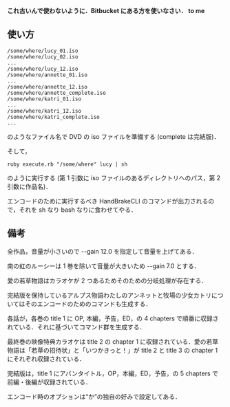 **これ古いんで使わないように．Bitbucket にある方を使いなさい． to me**

## 使い方

```
/some/where/lucy_01.iso
/some/where/lucy_02.iso
...
/some/where/lucy_12.iso
/some/where/annette_01.iso
...
/some/where/annette_12.iso
/some/where/annette_complete.iso
/some/where/katri_01.iso
...
/some/where/katri_12.iso
/some/where/katri_complete.iso
...
```

のようなファイル名で DVD の iso ファイルを準備する (complete は完結版)．

そして，

```
ruby execute.rb "/some/where" lucy | sh
```

のように実行する (第 1 引数に iso ファイルのあるディレクトリへのパス，第 2 引数に作品名)．

エンコードのために実行するべき HandBrakeCLI のコマンドが出力されるので，それを sh なり bash なりに食わせてやる．

## 備考

全作品，音量が小さいので --gain 12.0 を指定して音量を上げてある．

南の虹のルーシーは 1 巻を除いて音量が大きいため --gain 7.0 とする．

愛の若草物語はカラオケが 2 つあるためそのための分岐処理が存在する．

完結版を保持しているアルプス物語わたしのアンネットと牧場の少女カトリについてはそのエンコードのためのコマンドも生成する．

各話が，各巻の title 1 に OP, 本編，予告，ED，の 4 chapters で順番に収録されている．それに基づいてコマンド群を生成する．

最終巻の映像特典カラオケは title 2 の chapter 1 に収録されている．愛の若草物語は「若草の招待状」と「いつかきっと！」が title 2 と title 3 の chapter 1 にそれぞれ収録されている．

完結版は，title 1 にアバンタイトル，OP，本編，ED，予告，の 5 chapters で前編・後編が収録されている．

エンコード時のオプションは“か”の独自の好みで設定してある．
